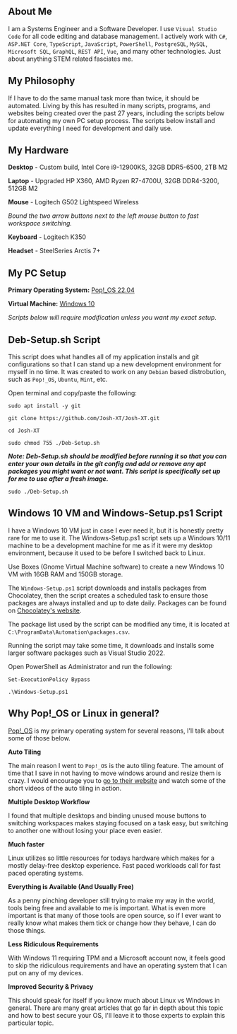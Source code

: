## About Me

I am a Systems Engineer and a Software Developer.  I use ``Visual Studio Code`` for all code editing and database management.  I actively work with ``C#``, ``ASP.NET Core``, ``TypeScript``, ``JavaScript``, ``PowerShell``, ``PostgreSQL``, ``MySQL``, ``Microsoft SQL``, ``GraphQL``, ``REST API``, ``Vue``, and many other technologies.  Just about anything STEM related fasciates me.

## My Philosophy

If I have to do the same manual task more than twice, it should be automated.  Living by this has resulted in many scripts, programs, and websites being created over the past 27 years, including the scripts below for automating my own PC setup process. The scripts below install and update everything I need for development and daily use.

## My Hardware

**Desktop** - Custom build, Intel Core i9-12900KS, 32GB DDR5-6500, 2TB M2

**Laptop** - Upgraded HP X360, AMD Ryzen R7-4700U, 32GB DDR4-3200, 512GB M2

**Mouse** - Logitech G502 Lightspeed Wireless 

_Bound the two arrow buttons next to the left mouse button to fast workspace switching._

**Keyboard** - Logitech K350

**Headset** - SteelSeries Arctis 7+

## My PC Setup

**Primary Operating System:** [Pop!_OS 22.04](https://pop.system76.com/)

**Virtual Machine:** [Windows 10](https://www.microsoft.com/en-us/software-download/windows10ISO)

_Scripts below will require modification unless you want my exact setup._

## Deb-Setup.sh Script

This script does what handles all of my application installs and git configurations so that I can stand up a new development environment for myself in no time.  It was created to work on any ``Debian`` based distrobution, such as ``Pop!_OS``, ``Ubuntu``, ``Mint``, etc.

Open terminal and copy/paste the following:

``sudo apt install -y git``

``git clone https://github.com/Josh-XT/Josh-XT.git``

``cd Josh-XT``

``sudo chmod 755 ./Deb-Setup.sh``

_**Note: Deb-Setup.sh should be modified before running it so that you can enter your own details in the git config and add or remove any apt packages you might want or not want.  This script is specifically set up for me to use after a fresh image.**_

``sudo ./Deb-Setup.sh``

## Windows 10 VM and Windows-Setup.ps1 Script

I have a Windows 10 VM just in case I ever need it, but it is honestly pretty rare for me to use it.  The Windows-Setup.ps1 script sets up a Windows 10/11 machine to be a development machine for me as if it were my desktop environment, because it used to be before I switched back to Linux.

Use Boxes (Gnome Virtual Machine software) to create a new Windows 10 VM with 16GB RAM and 150GB storage.

The ``Windows-Setup.ps1`` script downloads and installs packages from Chocolatey, then the script creates a scheduled task to ensure those packages are always installed and up to date daily.  Packages can be found on [Chocolatey's website](https://chocolatey.org).

The package list used by the script can be modified any time, it is located at ``C:\ProgramData\Automation\packages.csv``.

Running the script may take some time, it downloads and installs some larger software packages such as Visual Studio 2022.

Open PowerShell as Administrator and run the following:

``Set-ExecutionPolicy Bypass``

``.\Windows-Setup.ps1``

## Why Pop!_OS or Linux in general?

[Pop!_OS](https://pop.system76.com/) is my primary operating system for several reasons, I'll talk about some of those below.  

**Auto Tiling**

The main reason I went to ``Pop!_OS`` is the auto tiling feature.  The amount of time that I save in not having to move windows around and resize them is crazy.  I would encourage you to [go to their website](https://pop.system76.com/) and watch some of the short videos of the auto tiling in action.

**Multiple Desktop Workflow**

I found that multiple desktops and binding unused mouse buttons to switching workspaces makes staying focused on a task easy, but switching to another one without losing your place even easier.

**Much faster**

Linux utilizes so little resources for todays hardware which makes for a mostly delay-free desktop experience.  Fast paced workloads call for fast paced operating systems.

**Everything is Available (And Usually Free)**

As a penny pinching developer still trying to make my way in the world, tools being free and available to me is important.  What is even more important is that many of those tools are open source, so if I ever want to really know what makes them tick or change how they behave, I can do those things.

**Less Ridiculous Requirements**

With Windows 11 requiring TPM and a Microsoft account now, it feels good to skip the ridiculous requirements and have an operating system that I can put on any of my devices.

**Improved Security & Privacy**

This should speak for itself if you know much about Linux vs Windows in general.  There are many great articles that go far in depth about this topic and how to best secure your OS, I'll leave it to those experts to explain this particular topic.

